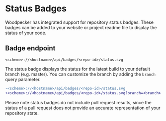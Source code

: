 # Status Badges

Woodpecker has integrated support for repository status badges. These badges can be added to your website or project readme file to display the status of your code.

## Badge endpoint

```text
<scheme>://<hostname>/api/badges/<repo-id>/status.svg
```

The status badge displays the status for the latest build to your default branch (e.g. master). You can customize the branch by adding the `branch` query parameter.

```diff
-<scheme>://<hostname>/api/badges/<repo-id>/status.svg
+<scheme>://<hostname>/api/badges/<repo-id>/status.svg?branch=<branch>
```

Please note status badges do not include pull request results, since the status of a pull request does not provide an accurate representation of your repository state.

